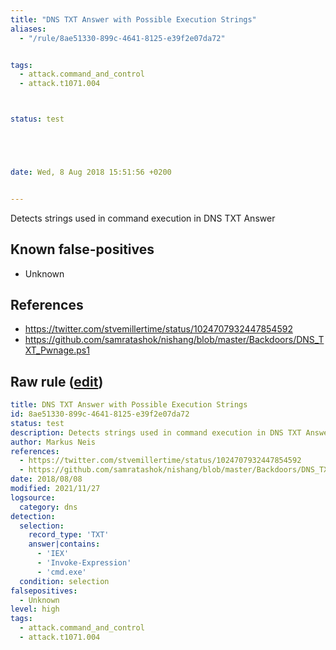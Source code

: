 ```yaml
---
title: "DNS TXT Answer with Possible Execution Strings"
aliases:
  - "/rule/8ae51330-899c-4641-8125-e39f2e07da72"


tags:
  - attack.command_and_control
  - attack.t1071.004



status: test





date: Wed, 8 Aug 2018 15:51:56 +0200


---
```


Detects strings used in command execution in DNS TXT Answer

<!--more-->


## Known false-positives

* Unknown



## References

* https://twitter.com/stvemillertime/status/1024707932447854592
* https://github.com/samratashok/nishang/blob/master/Backdoors/DNS_TXT_Pwnage.ps1


## Raw rule ([edit](https://github.com/SigmaHQ/sigma/edit/master/rules/network/net_susp_dns_txt_exec_strings.yml))
```yaml
title: DNS TXT Answer with Possible Execution Strings
id: 8ae51330-899c-4641-8125-e39f2e07da72
status: test
description: Detects strings used in command execution in DNS TXT Answer
author: Markus Neis
references:
  - https://twitter.com/stvemillertime/status/1024707932447854592
  - https://github.com/samratashok/nishang/blob/master/Backdoors/DNS_TXT_Pwnage.ps1
date: 2018/08/08
modified: 2021/11/27
logsource:
  category: dns
detection:
  selection:
    record_type: 'TXT'
    answer|contains:
      - 'IEX'
      - 'Invoke-Expression'
      - 'cmd.exe'
  condition: selection
falsepositives:
  - Unknown
level: high
tags:
  - attack.command_and_control
  - attack.t1071.004

```
